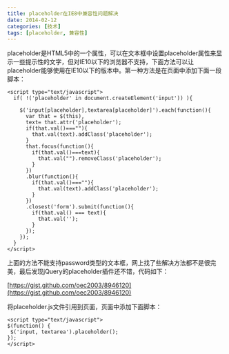 ```yaml
---
title: placeholder在IE8中兼容性问题解决
date: 2014-02-12
categories: [技术]
tags: [placeholder, 兼容性]
---
```


placeholder是HTML5中的一个属性，可以在文本框中设置placeholder属性来显示一些提示性的文字，但对IE10以下的浏览器不支持，下面方法可以让placeholder能够使用在IE10以下的版本中。第一种方法是在页面中添加下面一段脚本：

```
<script type="text/javascript">   
  if( !('placeholder' in document.createElement('input')) ){   

    $('input[placeholder],textarea[placeholder]').each(function(){    
      var that = $(this),    
      text= that.attr('placeholder');    
      if(that.val()===""){    
        that.val(text).addClass('placeholder');    
      }    
      that.focus(function(){    
        if(that.val()===text){    
          that.val("").removeClass('placeholder');    
        }    
      })    
      .blur(function(){    
        if(that.val()===""){    
          that.val(text).addClass('placeholder');    
        }    
      })    
      .closest('form').submit(function(){    
        if(that.val() === text){    
          that.val('');    
        }    
      });    
    });    
  }   
</script>  
```

上面的方法不能支持password类型的文本框，网上找了些解决方法都不是很完美，最后发现jQuery的placeholder插件还不错，代码如下：

[https://gist.github.com/oec2003/8946120](https://gist.github.com/oec2003/8946120)

将placeholder.js文件引用到页面，页面中添加下面脚本：

```
<script type="text/javascript">
$(function() {
 $('input, textarea').placeholder();
});
</script>
```

